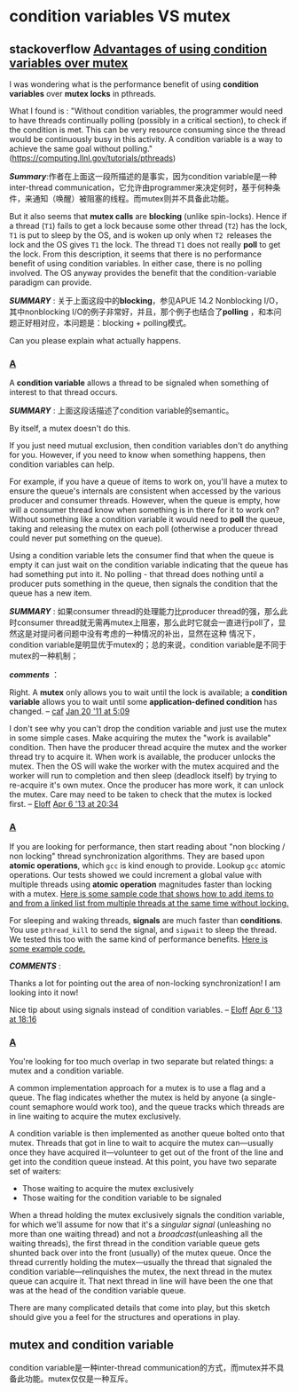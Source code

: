 # condition variables VS mutex


## stackoverflow [Advantages of using condition variables over mutex](https://stackoverflow.com/questions/4742196/advantages-of-using-condition-variables-over-mutex)

I was wondering what is the performance benefit of using **condition variables** over **mutex locks** in pthreads.

What I found is : "Without condition variables, the programmer would need to have threads continually polling (possibly in a critical section), to check if the condition is met. This can be very resource consuming since the thread would be continuously busy in this activity. A condition variable is a way to achieve the same goal without polling." (<https://computing.llnl.gov/tutorials/pthreads>)

***Summary***:作者在上面这一段所描述的是事实，因为condition variable是一种inter-thread communication，它允许由programmer来决定何时，基于何种条件，来通知（唤醒）被阻塞的线程。而mutex则并不具备此功能。


But it also seems that **mutex calls** are **blocking** (unlike spin-locks). Hence if a thread (`T1`) fails to get a lock because some other thread (`T2`) has the lock, `T1` is put to sleep by the OS, and is woken up only when `T2 `releases the lock and the OS gives `T1` the lock. The thread `T1` does not really **poll** to get the lock. From this description, it seems that there is no performance benefit of using condition variables. In either case, there is no polling involved. The OS anyway provides the benefit that the condition-variable paradigm can provide.



***SUMMARY*** : 关于上面这段中的**blocking**，参见APUE 14.2 Nonblocking I/O，其中nonblocking I/O的例子非常好，并且，那个例子也结合了**polling** ，和本问题正好相对应，本问题是：blocking + polling模式。

Can you please explain what actually happens.



### [A](https://stackoverflow.com/a/4742236)

A **condition variable** allows a thread to be signaled when something of interest to that thread occurs.

***SUMMARY*** : 上面这段话描述了condition variable的semantic。

By itself, a mutex doesn't do this.

If you just need mutual exclusion, then condition variables don't do anything for you. However, if you need to know when something happens, then condition variables can help.

For example, if you have a queue of items to work on, you'll have a mutex to ensure the queue's internals are consistent when accessed by the various producer and consumer threads. However, when the queue is empty, how will a consumer thread know when something is in there for it to work on? Without something like a condition variable it would need to **poll** the queue, taking and releasing the mutex on each poll (otherwise a producer thread could never put something on the queue).

Using a condition variable lets the consumer find that when the queue is empty it can just wait on the condition variable indicating that the queue has had something put into it. No polling - that thread does nothing until a producer puts something in the queue, then signals the condition that the queue has a new item.

***SUMMARY*** : 如果consumer thread的处理能力比producer thread的强，那么此时consumer thread就无需再mutex上阻塞，那么此时它就会一直进行poll了，显然这是对提问者问题中没有考虑的一种情况的补出，显然在这种 情况下，condition variable是明显优于mutex的；总的来说，condition variable是不同于mutex的一种机制；

***comments*** ： 

Right. A **mutex** only allows you to wait until the lock is available; a **condition variable** allows you to wait until some **application-defined condition** has changed. – [caf](https://stackoverflow.com/users/134633/caf) [Jan 20 '11 at 5:09](https://stackoverflow.com/questions/4742196/advantages-of-using-condition-variables-over-mutex#comment5244481_4742236)

I don't see why you can't drop the condition variable and just use the mutex in some simple cases. Make acquiring the mutex the "work is available" condition. Then have the producer thread acquire the mutex and the worker thread try to acquire it. When work is available, the producer unlocks the mutex. Then the OS will wake the worker with the mutex acquired and the worker will run to completion and then sleep (deadlock itself) by trying to re-acquire it's own mutex. Once the producer has more work, it can unlock the mutex. Care may need to be taken to check that the mutex is locked first. – [Eloff](https://stackoverflow.com/users/152580/eloff) [Apr 6 '13 at 20:34](https://stackoverflow.com/questions/4742196/advantages-of-using-condition-variables-over-mutex#comment22565687_4742236)



### [A](https://stackoverflow.com/a/4743033)

If you are looking for performance, then start reading about "non blocking / non locking" thread synchronization algorithms. They are based upon **atomic operations**, which `gcc` is kind enough to provide. Lookup `gcc` atomic operations. Our tests showed we could increment a global value with multiple threads using **atomic operation** magnitudes faster than locking with a mutex. [Here is some sample code that shows how to add items to and from a linked list from multiple threads at the same time without locking.](https://stackoverflow.com/questions/4600208/is-memory-allocation-in-linux-non-blocking/4650200#4650200)

For sleeping and waking threads, **signals** are much faster than **conditions**. You use `pthread_kill` to send the signal, and `sigwait` to sleep the thread. We tested this too with the same kind of performance benefits. [Here is some example code.](https://stackoverflow.com/questions/4016789/sleeping-in-a-thread-c-posix-threads/4676069#4676069)

***COMMENTS*** :

Thanks a lot for pointing out the area of non-locking synchronization! I am looking into it now!

Nice tip about using signals instead of condition variables. – [Eloff](https://stackoverflow.com/users/152580/eloff) [Apr 6 '13 at 18:16](https://stackoverflow.com/questions/4742196/advantages-of-using-condition-variables-over-mutex#comment22563237_4743033)

### [A](https://stackoverflow.com/a/4742791)

You're looking for too much overlap in two separate but related things: a mutex and a condition variable.

A common implementation approach for a mutex is to use a flag and a queue. The flag indicates whether the mutex is held by anyone (a single-count semaphore would work too), and the queue tracks which threads are in line waiting to acquire the mutex exclusively.

A condition variable is then implemented as another queue bolted onto that mutex. Threads that got in line to wait to acquire the mutex can—usually once they have acquired it—volunteer to get out of the front of the line and get into the condition queue instead. At this point, you have two separate set of waiters:

- Those waiting to acquire the mutex exclusively
- Those waiting for the condition variable to be signaled

When a thread holding the mutex exclusively signals the condition variable, for which we'll assume for now that it's a *singular signal* (unleashing no more than one waiting thread) and not a *broadcast*(unleashing all the waiting threads), the first thread in the condition variable queue gets shunted back over into the front (usually) of the mutex queue. Once the thread currently holding the mutex—usually the thread that signaled the condition variable—relinquishes the mutex, the next thread in the mutex queue can acquire it. That next thread in line will have been the one that was at the head of the condition variable queue.

There are many complicated details that come into play, but this sketch should give you a feel for the structures and operations in play.


## mutex and condition variable

condition variable是一种inter-thread communication的方式，而mutex并不具备此功能。mutex仅仅是一种互斥。